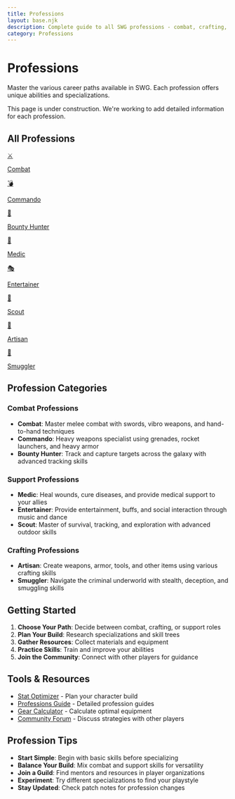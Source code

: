 ```yaml
---
title: Professions
layout: base.njk
description: Complete guide to all SWG professions - combat, crafting, entertainment, and more
category: Professions
---
```


# Professions

Master the various career paths available in SWG. Each profession offers unique abilities and specializations.

<div class="construction-notice">
This page is under construction. We're working to add detailed information for each profession.
</div>

## All Professions

<div class="grid grid-cols-2 md:grid-cols-3 lg:grid-cols-4 gap-4">
  <a href="/database/professions/combat/" class="card">
    <div class="card-icon">⚔️</div>
    <p>Combat</p>
  </a>
  <a href="/database/professions/commando/" class="card">
    <div class="card-icon">💣</div>
    <p>Commando</p>
  </a>
  <a href="/database/professions/bounty-hunter/" class="card">
    <div class="card-icon">🎯</div>
    <p>Bounty Hunter</p>
  </a>
  <a href="/database/professions/medic/" class="card">
    <div class="card-icon">🏥</div>
    <p>Medic</p>
  </a>
  <a href="/database/professions/entertainer/" class="card">
    <div class="card-icon">🎭</div>
    <p>Entertainer</p>
  </a>
  <a href="/database/professions/scout/" class="card">
    <div class="card-icon">🌿</div>
    <p>Scout</p>
  </a>
  <a href="/database/professions/artisan/" class="card">
    <div class="card-icon">🔨</div>
    <p>Artisan</p>
  </a>
  <a href="/database/professions/smuggler/" class="card">
    <div class="card-icon">🚀</div>
    <p>Smuggler</p>
  </a>
</div>

## Profession Categories

### Combat Professions
- **Combat**: Master melee combat with swords, vibro weapons, and hand-to-hand techniques
- **Commando**: Heavy weapons specialist using grenades, rocket launchers, and heavy armor
- **Bounty Hunter**: Track and capture targets across the galaxy with advanced tracking skills

### Support Professions
- **Medic**: Heal wounds, cure diseases, and provide medical support to your allies
- **Entertainer**: Provide entertainment, buffs, and social interaction through music and dance
- **Scout**: Master of survival, tracking, and exploration with advanced outdoor skills

### Crafting Professions
- **Artisan**: Create weapons, armor, tools, and other items using various crafting skills
- **Smuggler**: Navigate the criminal underworld with stealth, deception, and smuggling skills

## Getting Started

1. **Choose Your Path**: Decide between combat, crafting, or support roles
2. **Plan Your Build**: Research specializations and skill trees
3. **Gather Resources**: Collect materials and equipment
4. **Practice Skills**: Train and improve your abilities
5. **Join the Community**: Connect with other players for guidance

## Tools & Resources

- [Stat Optimizer](/pages/stat-optimizer/) - Plan your character build
- [Professions Guide](/tools/professions-guide/) - Detailed profession guides
- [Gear Calculator](/tools/gear-calculator/) - Calculate optimal equipment
- [Community Forum](/pages/forum/) - Discuss strategies with other players

## Profession Tips

- **Start Simple**: Begin with basic skills before specializing
- **Balance Your Build**: Mix combat and support skills for versatility
- **Join a Guild**: Find mentors and resources in player organizations
- **Experiment**: Try different specializations to find your playstyle
- **Stay Updated**: Check patch notes for profession changes 